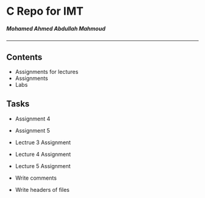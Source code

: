 # C Repo for IMT

##### Mohamed Ahmed Abdullah Mahmoud 
---

## Contents

- Assignments for lectures
- Assignments
- Labs

## Tasks

- Assignment 4
- Assignment 5

- Lectrue 3 Assignment
- Lecture 4 Assignment
- Lecture 5 Assignment

- Write comments
- Write headers of files
